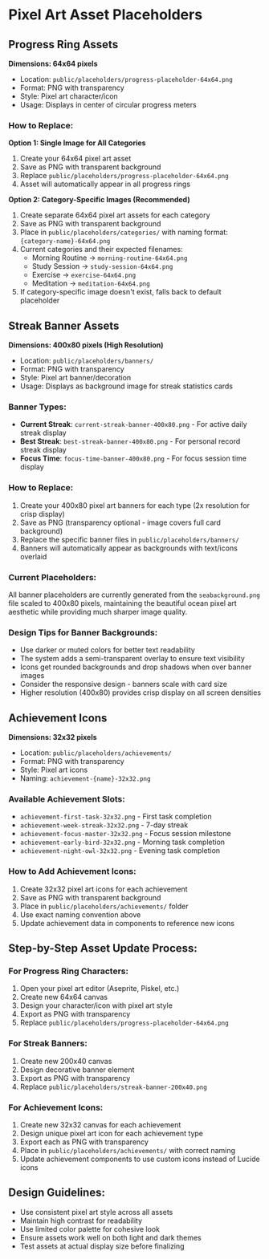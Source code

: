 # Pixel Art Asset Placeholders

## Progress Ring Assets
**Dimensions: 64x64 pixels**
- Location: `public/placeholders/progress-placeholder-64x64.png`
- Format: PNG with transparency
- Style: Pixel art character/icon
- Usage: Displays in center of circular progress meters

### How to Replace:
**Option 1: Single Image for All Categories**
1. Create your 64x64 pixel art asset
2. Save as PNG with transparent background
3. Replace `public/placeholders/progress-placeholder-64x64.png`
4. Asset will automatically appear in all progress rings

**Option 2: Category-Specific Images (Recommended)**
1. Create separate 64x64 pixel art assets for each category
2. Save as PNG with transparent background
3. Place in `public/placeholders/categories/` with naming format: `{category-name}-64x64.png`
4. Current categories and their expected filenames:
   - Morning Routine → `morning-routine-64x64.png`
   - Study Session → `study-session-64x64.png`
   - Exercise → `exercise-64x64.png`
   - Meditation → `meditation-64x64.png`
5. If category-specific image doesn't exist, falls back to default placeholder

## Streak Banner Assets
**Dimensions: 400x80 pixels (High Resolution)**
- Location: `public/placeholders/banners/`
- Format: PNG with transparency
- Style: Pixel art banner/decoration
- Usage: Displays as background image for streak statistics cards

### Banner Types:
- **Current Streak**: `current-streak-banner-400x80.png` - For active daily streak display
- **Best Streak**: `best-streak-banner-400x80.png` - For personal record streak display
- **Focus Time**: `focus-time-banner-400x80.png` - For focus session time display

### How to Replace:
1. Create your 400x80 pixel art banners for each type (2x resolution for crisp display)
2. Save as PNG (transparency optional - image covers full card background)
3. Replace the specific banner files in `public/placeholders/banners/`
4. Banners will automatically appear as backgrounds with text/icons overlaid

### Current Placeholders:
All banner placeholders are currently generated from the `seabackground.png` file scaled to 400x80 pixels, maintaining the beautiful ocean pixel art aesthetic while providing much sharper image quality.

### Design Tips for Banner Backgrounds:
- Use darker or muted colors for better text readability
- The system adds a semi-transparent overlay to ensure text visibility
- Icons get rounded backgrounds and drop shadows when over banner images
- Consider the responsive design - banners scale with card size
- Higher resolution (400x80) provides crisp display on all screen densities

## Achievement Icons
**Dimensions: 32x32 pixels**
- Location: `public/placeholders/achievements/`
- Format: PNG with transparency
- Style: Pixel art icons
- Naming: `achievement-{name}-32x32.png`

### Available Achievement Slots:
- `achievement-first-task-32x32.png` - First task completion
- `achievement-week-streak-32x32.png` - 7-day streak
- `achievement-focus-master-32x32.png` - Focus session milestone
- `achievement-early-bird-32x32.png` - Morning task completion
- `achievement-night-owl-32x32.png` - Evening task completion

### How to Add Achievement Icons:
1. Create 32x32 pixel art icons for each achievement
2. Save as PNG with transparent background
3. Place in `public/placeholders/achievements/` folder
4. Use exact naming convention above
5. Update achievement data in components to reference new icons

## Step-by-Step Asset Update Process:

### For Progress Ring Characters:
1. Open your pixel art editor (Aseprite, Piskel, etc.)
2. Create new 64x64 canvas
3. Design your character/icon with pixel art style
4. Export as PNG with transparency
5. Replace `public/placeholders/progress-placeholder-64x64.png`

### For Streak Banners:
1. Create new 200x40 canvas
2. Design decorative banner element
3. Export as PNG with transparency
4. Replace `public/placeholders/streak-banner-200x40.png`

### For Achievement Icons:
1. Create new 32x32 canvas for each achievement
2. Design unique pixel art icon for each achievement type
3. Export each as PNG with transparency
4. Place in `public/placeholders/achievements/` with correct naming
5. Update achievement components to use custom icons instead of Lucide icons

## Design Guidelines:
- Use consistent pixel art style across all assets
- Maintain high contrast for readability
- Use limited color palette for cohesive look
- Ensure assets work well on both light and dark themes
- Test assets at actual display size before finalizing